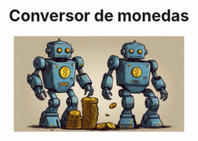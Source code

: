 <h1 align="center">Conversor de monedas</h1>
<p align="center">
  <img src="https://raw.githubusercontent.com/rgonzalezarre/ChallengeONE-ConversorMonedas/master/img/Default_robot_que_convierte_monedas_de_distintos_paises_dibujo_2.jpg" alt="Robot conversor de monedas" width=300>
</p>

